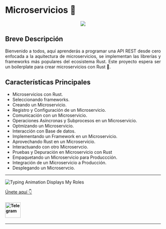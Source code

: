 # Microservicios 🚀

<p align="center">
<img  src="https://res.cloudinary.com/lenobit/image/upload/v1669142817/Rust%20Essential%20Training/assets/banner-github_k63n9t.png">
</p>

## Breve Descripción

<p align="justify">
Bienvenido a todos, aquí aprenderás a programar una API REST desde cero enfocada a la aquitectura de microservicios, se implementan las librerías y frameworks más populares del ecosistema Rust. Este proyecto espera ser un boilerplate para crear microservicios con Rust 🦀.
</p>


## Características Principales

- Microservicios con Rust.
- Seleccionando frameworks.
- Creando un Microservicio.
- Registro y Configuración de un Microservicio.
- Comunicación con un Microservicio.
- Operaciones Asíncronas y Subprocesos en un Microservicio.
- Optmizando un Microservicio.
- Interacción con Base de datos.
- Implementando un Framework en un Microservicio.
- Aprovechando Rust en un Microservicio.
- Interactuando con otro Microservcio.
- Pruebas y Depuración en Microservicio con Rust
- Empaquetando un Microservicio para Produccción.
- Integración de un Microservicio a Producción.
- Desplegando un Microservcio.

<hr>

![Typing Animation Displays My Roles](https://readme-typing-svg.herokuapp.com?color=%503385ff&lines=Hola,+Bienvenido+a+Rust+Latam..!;Tenemos+un+canal+en+Telegram;)

[Únete aquí 👇](https://t.me/rustlatam)
#### <a href="https://t.me/rustlatam"><img alt="Telegram" width="50px" src="https://img.icons8.com/plasticine/50/null/telegram-app.png"/></a>

<hr>
